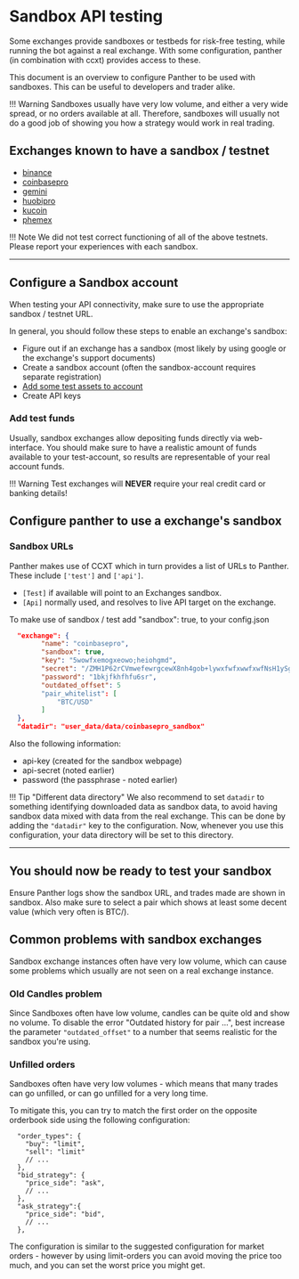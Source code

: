 # Sandbox API testing

Some exchanges provide sandboxes or testbeds for risk-free testing, while running the bot against a real exchange.
With some configuration, panther (in combination with ccxt) provides access to these.

This document is an overview to configure Panther to be used with sandboxes.
This can be useful to developers and trader alike.

!!! Warning
    Sandboxes usually have very low volume, and either a very wide spread, or no orders available at all.
    Therefore, sandboxes will usually not do a good job of showing you how a strategy would work in real trading.

## Exchanges known to have a sandbox / testnet

* [binance](https://testnet.binance.vision/)
* [coinbasepro](https://public.sandbox.pro.coinbase.com)
* [gemini](https://exchange.sandbox.gemini.com/)
* [huobipro](https://www.testnet.huobi.pro/)
* [kucoin](https://sandbox.kucoin.com/)
* [phemex](https://testnet.phemex.com/) 

!!! Note
    We did not test correct functioning of all of the above testnets. Please report your experiences with each sandbox.

---

## Configure a Sandbox account

When testing your API connectivity, make sure to use the appropriate sandbox / testnet URL.

In general, you should follow these steps to enable an exchange's sandbox:

* Figure out if an exchange has a sandbox (most likely by using google or the exchange's support documents)
* Create a sandbox account (often the sandbox-account requires separate registration)
* [Add some test assets to account](#add-test-funds)
* Create API keys

### Add test funds

Usually, sandbox exchanges allow depositing funds directly via web-interface.
You should make sure to have a realistic amount of funds available to your test-account, so results are representable of your real account funds.

!!! Warning
    Test exchanges will **NEVER** require your real credit card or banking details!

## Configure panther to use a exchange's sandbox

### Sandbox URLs

Panther makes use of CCXT which in turn provides a list of URLs to Panther.
These include `['test']` and `['api']`.

* `[Test]` if available will point to an Exchanges sandbox.
* `[Api]` normally used, and resolves to live API target on the exchange.

To make use of sandbox / test add "sandbox": true, to your config.json

```json
  "exchange": {
        "name": "coinbasepro",
        "sandbox": true,
        "key": "5wowfxemogxeowo;heiohgmd",
        "secret": "/ZMH1P62rCVmwefewrgcewX8nh4gob+lywxfwfxwwfxwfNsH1ySgvWCUR/w==",
        "password": "1bkjfkhfhfu6sr",
        "outdated_offset": 5
        "pair_whitelist": [
            "BTC/USD"
        ]
  },
  "datadir": "user_data/data/coinbasepro_sandbox"
```

Also the following information:

* api-key (created for the sandbox webpage)
* api-secret (noted earlier)
* password (the passphrase - noted earlier)

!!! Tip "Different data directory"
    We also recommend to set `datadir` to something identifying downloaded data as sandbox data, to avoid having sandbox data mixed with data from the real exchange.
    This can be done by adding the `"datadir"` key to the configuration.
    Now, whenever you use this configuration, your data directory will be set to this directory.

---

## You should now be ready to test your sandbox

Ensure Panther logs show the sandbox URL, and trades made are shown in sandbox. Also make sure to select a pair which shows at least some decent value (which very often is BTC/<somestablecoin>).

## Common problems with sandbox exchanges

Sandbox exchange instances often have very low volume, which can cause some problems which usually are not seen on a real exchange instance.

### Old Candles problem

Since Sandboxes often have low volume, candles can be quite old and show no volume.
To disable the error "Outdated history for pair ...", best increase the parameter `"outdated_offset"` to a number that seems realistic for the sandbox you're using.

### Unfilled orders

Sandboxes often have very low volumes - which means that many trades can go unfilled, or can go unfilled for a very long time.

To mitigate this, you can try to match the first order on the opposite orderbook side using the following configuration:

``` jsonc
  "order_types": {
    "buy": "limit",
    "sell": "limit"
    // ...
  },
  "bid_strategy": {
    "price_side": "ask",
    // ...
  },
  "ask_strategy":{
    "price_side": "bid",
    // ...
  },
  ```

  The configuration is similar to the suggested configuration for market orders - however by using limit-orders you can avoid moving the price too much, and you can set the worst price you might get.
